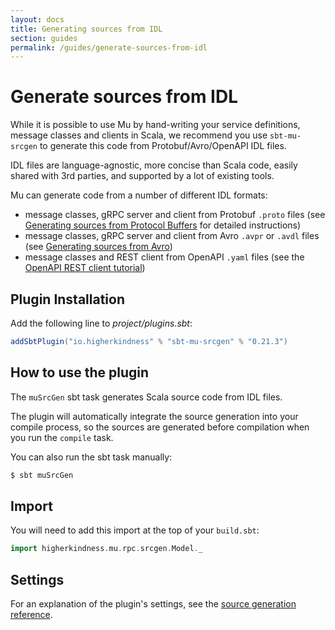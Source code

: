 ```yaml
---
layout: docs
title: Generating sources from IDL
section: guides
permalink: /guides/generate-sources-from-idl
---
```


# Generate sources from IDL

While it is possible to use Mu by hand-writing your service definitions, message
classes and clients in Scala, we recommend you use `sbt-mu-srcgen` to generate
this code from Protobuf/Avro/OpenAPI IDL files.

IDL files are language-agnostic, more concise than Scala code, easily shared
with 3rd parties, and supported by a lot of existing tools.

Mu can generate code from a number of different IDL formats:

* message classes, gRPC server and client from Protobuf `.proto` files (see
  [Generating sources from Protocol Buffers](generate-sources-from-proto) for detailed instructions)
* message classes, gRPC server and client from Avro `.avpr` or `.avdl` files (see
  [Generating sources from Avro](generate-sources-from-avro))
* message classes and REST client from OpenAPI `.yaml` files (see the
  [OpenAPI REST client tutorial](../tutorials/openapi-client))

## Plugin Installation

Add the following line to _project/plugins.sbt_:

```scala
addSbtPlugin("io.higherkindness" % "sbt-mu-srcgen" % "0.21.3")
```

## How to use the plugin

The `muSrcGen` sbt task generates Scala source code from IDL files.

The plugin will automatically integrate the source generation into your compile
process, so the sources are generated before compilation when you run the
`compile` task.

You can also run the sbt task manually:

```sh
$ sbt muSrcGen
```

## Import

You will need to add this import at the top of your `build.sbt`:

```scala
import higherkindness.mu.rpc.srcgen.Model._
```

## Settings

For an explanation of the plugin's settings, see the [source generation
reference](../reference/source-generation).

[Mu]: https://github.com/higherkindness/mu-scala